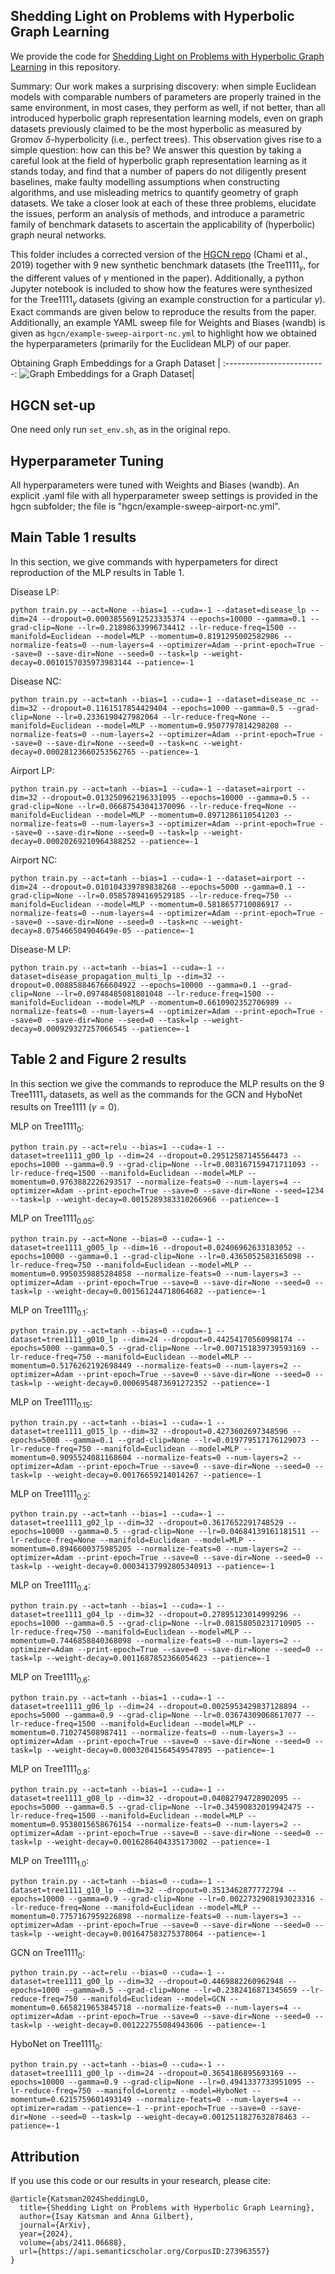 ## Shedding Light on Problems with Hyperbolic Graph Learning

We provide the code for [Shedding Light on Problems with Hyperbolic Graph Learning](https://arxiv.org/abs/2006.10254) in this repository.

Summary: Our work makes a surprising discovery: when simple Euclidean models with comparable numbers of parameters are properly trained in the same environment, in most cases, they perform as well, if not better, than all introduced hyperbolic graph representation learning models, even on graph datasets previously claimed to be the most hyperbolic as measured by Gromov $\delta$-hyperbolicity (i.e., perfect trees). This observation gives rise to a simple question: how can this be? We answer this question by taking a careful look at the field of hyperbolic graph representation learning as it stands today, and find that a number of papers do not diligently present baselines, make faulty modelling assumptions when constructing algorithms, and use misleading metrics to quantify geometry of graph datasets. We take a closer look at each of these three problems, elucidate the issues, perform an analysis of methods, and introduce a parametric family of benchmark datasets to ascertain the applicability of (hyperbolic) graph neural networks.

This folder includes a corrected version of the [HGCN repo](https://github.com/HazyResearch/hgcn) (Chami et al., 2019) together with 9 new synthetic benchmark datasets (the $\text{Tree1111}_\gamma$, for the different values of $\gamma$ mentioned in the paper). Additionally, a python Jupyter notebook is included to show how the features were synthesized for the $\text{Tree1111}_\gamma$ datasets (giving an example construction for a particular $\gamma$). Exact commands are given below to reproduce the results from the paper. Additionally, an example YAML sweep file for Weights and Biases (wandb) is given as `hgcn/example-sweep-airport-nc.yml` to highlight how we obtained the hyperparameters (primarily for the Euclidean MLP) of our paper.

Obtaining Graph Embeddings for a Graph Dataset           |
:-------------------------:
![Graph Embeddings for a Graph Dataset](https://i.imgur.com/W5aGSeZ.png)|

## HGCN set-up

One need only run `set_env.sh`, as in the original repo.

## Hyperparameter Tuning

All hyperparameters were tuned with Weights and Biases (wandb). An explicit .yaml file with all hyperparameter sweep settings is provided in the hgcn subfolder; the file is "hgcn/example-sweep-airport-nc.yml".

## Main Table 1 results

In this section, we give commands with hyperpameters for direct reproduction of the MLP results in Table 1.

Disease LP:

```
python train.py --act=None --bias=1 --cuda=-1 --dataset=disease_lp --dim=24 --dropout=0.00038556912523335374 --epochs=10000 --gamma=0.1 --grad-clip=None --lr=0.21898633996734412 --lr-reduce-freq=1500 --manifold=Euclidean --model=MLP --momentum=0.8191295002582986 --normalize-feats=0 --num-layers=4 --optimizer=Adam --print-epoch=True --save=0 --save-dir=None --seed=0 --task=lp --weight-decay=0.0010157035973983144 --patience=-1
```

Disease NC:

```
python train.py --act=tanh --bias=1 --cuda=-1 --dataset=disease_nc --dim=32 --dropout=0.1161517854429404 --epochs=1000 --gamma=0.5 --grad-clip=None --lr=0.2336190427982064 --lr-reduce-freq=None --manifold=Euclidean --model=MLP --momentum=0.9507797814298208 --normalize-feats=0 --num-layers=2 --optimizer=Adam --print-epoch=True --save=0 --save-dir=None --seed=0 --task=nc --weight-decay=0.00028123660253562765 --patience=-1
```

Airport LP:

```
python train.py --act=tanh --bias=1 --cuda=-1 --dataset=airport --dim=32 --dropout=0.013250962196331095 --epochs=10000 --gamma=0.5 --grad-clip=None --lr=0.06687543041370096 --lr-reduce-freq=None --manifold=Euclidean --model=MLP --momentum=0.8971286110541203 --normalize-feats=0 --num-layers=3 --optimizer=Adam --print-epoch=True --save=0 --save-dir=None --seed=0 --task=lp --weight-decay=0.00020269210964388252 --patience=-1
```

Airport NC:

```
python train.py --act=tanh --bias=1 --cuda=-1 --dataset=airport --dim=24 --dropout=0.010104339789838268 --epochs=5000 --gamma=0.1 --grad-clip=None --lr=0.05857894169529185 --lr-reduce-freq=750 --manifold=Euclidean --model=MLP --momentum=0.5818657710086917 --normalize-feats=0 --num-layers=4 --optimizer=Adam --print-epoch=True --save=0 --save-dir=None --seed=0 --task=nc --weight-decay=8.075466504904649e-05 --patience=-1
```

Disease-M LP:

```
python train.py --act=tanh --bias=1 --cuda=-1 --dataset=disease_propagation_multi_lp --dim=32 --dropout=0.008858846766604922 --epochs=10000 --gamma=0.1 --grad-clip=None --lr=0.09748485081801048 --lr-reduce-freq=1500 --manifold=Euclidean --model=MLP --momentum=0.6610902352706989 --normalize-feats=0 --num-layers=4 --optimizer=Adam --print-epoch=True --save=0 --save-dir=None --seed=0 --task=lp --weight-decay=0.000929327257066545 --patience=-1
```

## Table 2 and Figure 2 results

In this section we give the commands to reproduce the MLP results on the 9 $\text{Tree1111}_\gamma$ datasets, as well as the commands for the GCN and HyboNet results on Tree1111 ($\gamma=0$).

MLP on $\text{Tree1111}_0$:

```
python train.py --act=relu --bias=1 --cuda=-1 --dataset=tree1111_g00_lp --dim=24 --dropout=0.29512587145564473 --epochs=1000 --gamma=0.9 --grad-clip=None --lr=0.003167159471711093 --lr-reduce-freq=1500 --manifold=Euclidean --model=MLP --momentum=0.9763882226293517 --normalize-feats=0 --num-layers=4 --optimizer=Adam --print-epoch=True --save=0 --save-dir=None --seed=1234 --task=lp --weight-decay=0.0015289383310266966 --patience=-1
```

MLP on $\text{Tree1111}_{0.05}$:

```
python train.py --act=None --bias=0 --cuda=-1 --dataset=tree1111_g005_lp --dim=16 --dropout=0.02406962633183052 --epochs=10000 --gamma=0.1 --grad-clip=None --lr=0.4365052583165098 --lr-reduce-freq=750 --manifold=Euclidean --model=MLP --momentum=0.9950359885284858 --normalize-feats=0 --num-layers=3 --optimizer=Adam --print-epoch=True --save=0 --save-dir=None --seed=0 --task=lp --weight-decay=0.001561244718064682 --patience=-1
```

MLP on $\text{Tree1111}_{0.1}$:

```
python train.py --act=tanh --bias=0 --cuda=-1 --dataset=tree1111_g010_lp --dim=24 --dropout=0.44254170560998174 --epochs=5000 --gamma=0.5 --grad-clip=None --lr=0.007151839739593169 --lr-reduce-freq=750 --manifold=Euclidean --model=MLP --momentum=0.5176262192698449 --normalize-feats=0 --num-layers=2 --optimizer=Adam --print-epoch=True --save=0 --save-dir=None --seed=0 --task=lp --weight-decay=0.0006954873691272352 --patience=-1
```

MLP on $\text{Tree1111}_{0.15}$:

```
python train.py --act=tanh --bias=1 --cuda=-1 --dataset=tree1111_g015_lp --dim=32 --dropout=0.4273602697348596 --epochs=5000 --gamma=0.1 --grad-clip=None --lr=0.019779517176129073 --lr-reduce-freq=750 --manifold=Euclidean --model=MLP --momentum=0.9095524081168604 --normalize-feats=0 --num-layers=2 --optimizer=Adam --print-epoch=True --save=0 --save-dir=None --seed=0 --task=lp --weight-decay=0.00176659214014267 --patience=-1
```

MLP on $\text{Tree1111}_{0.2}$:

```
python train.py --act=tanh --bias=1 --cuda=-1 --dataset=tree1111_g02_lp --dim=32 --dropout=0.3617652291748529 --epochs=10000 --gamma=0.5 --grad-clip=None --lr=0.04684139161181511 --lr-reduce-freq=None --manifold=Euclidean --model=MLP --momentum=0.8946600375985205 --normalize-feats=0 --num-layers=2 --optimizer=Adam --print-epoch=True --save=0 --save-dir=None --seed=0 --task=lp --weight-decay=0.00034137992805340913 --patience=-1
```

MLP on $\text{Tree1111}_{0.4}$:

```
python train.py --act=tanh --bias=1 --cuda=-1 --dataset=tree1111_g04_lp --dim=32 --dropout=0.27895123014999296 --epochs=1000 --gamma=0.5 --grad-clip=None --lr=0.08158050231710905 --lr-reduce-freq=750 --manifold=Euclidean --model=MLP --momentum=0.7446858840368098 --normalize-feats=0 --num-layers=2 --optimizer=Adam --print-epoch=True --save=0 --save-dir=None --seed=0 --task=lp --weight-decay=0.0011687852366054623 --patience=-1
```

MLP on $\text{Tree1111}_{0.6}$:

```
python train.py --act=tanh --bias=1 --cuda=-1 --dataset=tree1111_g06_lp --dim=24 --dropout=0.0025953429837128894 --epochs=5000 --gamma=0.9 --grad-clip=None --lr=0.03674309068617077 --lr-reduce-freq=1500 --manifold=Euclidean --model=MLP --momentum=0.710274508987411 --normalize-feats=0 --num-layers=3 --optimizer=Adam --print-epoch=True --save=0 --save-dir=None --seed=0 --task=lp --weight-decay=0.00032041564549547895 --patience=-1
```

MLP on $\text{Tree1111}_{0.8}$:

```
python train.py --act=tanh --bias=1 --cuda=-1 --dataset=tree1111_g08_lp --dim=32 --dropout=0.04082794728902095 --epochs=5000 --gamma=0.5 --grad-clip=None --lr=0.34590832019942475 --lr-reduce-freq=1500 --manifold=Euclidean --model=MLP --momentum=0.9538015658676154 --normalize-feats=0 --num-layers=2 --optimizer=Adam --print-epoch=True --save=0 --save-dir=None --seed=0 --task=lp --weight-decay=0.0016286404335173002 --patience=-1
```

MLP on $\text{Tree1111}_{1.0}$:

```
python train.py --act=tanh --bias=0 --cuda=-1 --dataset=tree1111_g10_lp --dim=32 --dropout=0.3513462877772794 --epochs=10000 --gamma=0.9 --grad-clip=None --lr=0.0022732908193023316 --lr-reduce-freq=None --manifold=Euclidean --model=MLP --momentum=0.7757167959226898 --normalize-feats=0 --num-layers=3 --optimizer=Adam --print-epoch=True --save=0 --save-dir=None --seed=0 --task=lp --weight-decay=0.001647583275378064 --patience=-1
```

GCN on $\text{Tree1111}_{0}$:

```
python train.py --act=relu --bias=0 --cuda=-1 --dataset=tree1111_g00_lp --dim=32 --dropout=0.4469882260962948 --epochs=1000 --gamma=0.5 --grad-clip=None --lr=0.2382416871345659 --lr-reduce-freq=750 --manifold=Euclidean --model=GCN --momentum=0.6658219653845718 --normalize-feats=0 --num-layers=4 --optimizer=Adam --print-epoch=True --save=0 --save-dir=None --seed=0 --task=lp --weight-decay=0.001222755084943606 --patience=-1
```

HyboNet on $\text{Tree1111}_{0}$:

```
python train.py --act=tanh --bias=0 --cuda=-1 --dataset=tree1111_g00_lp --dim=24 --dropout=0.3654186895693169 --epochs=10000 --gamma=0.9 --grad-clip=None --lr=0.4941337733951095 --lr-reduce-freq=750 --manifold=Lorentz --model=HyboNet --momentum=0.6215759601493149 --normalize-feats=0 --num-layers=4 --optimizer=radam --patience=-1 --print-epoch=True --save=0 --save-dir=None --seed=0 --task=lp --weight-decay=0.0012511827632878463 --patience=-1
```

## Attribution

If you use this code or our results in your research, please cite:

```
@article{Katsman2024SheddingLO,
  title={Shedding Light on Problems with Hyperbolic Graph Learning},
  author={Isay Katsman and Anna Gilbert},
  journal={ArXiv},
  year={2024},
  volume={abs/2411.06688},
  url={https://api.semanticscholar.org/CorpusID:273963557}
}
```